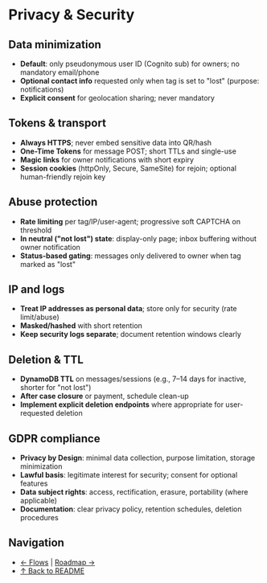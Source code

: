 # Privacy & Security

## Data minimization
- **Default**: only pseudonymous user ID (Cognito sub) for owners; no mandatory email/phone
- **Optional contact info** requested only when tag is set to "lost" (purpose: notifications)
- **Explicit consent** for geolocation sharing; never mandatory

## Tokens & transport
- **Always HTTPS**; never embed sensitive data into QR/hash
- **One-Time Tokens** for message POST; short TTLs and single-use
- **Magic links** for owner notifications with short expiry
- **Session cookies** (httpOnly, Secure, SameSite) for rejoin; optional human-friendly rejoin key

## Abuse protection
- **Rate limiting** per tag/IP/user-agent; progressive soft CAPTCHA on threshold
- **In neutral ("not lost") state**: display-only page; inbox buffering without owner notification
- **Status-based gating**: messages only delivered to owner when tag marked as "lost"

## IP and logs
- **Treat IP addresses as personal data**; store only for security (rate limit/abuse)
- **Masked/hashed** with short retention
- **Keep security logs separate**; document retention windows clearly

## Deletion & TTL
- **DynamoDB TTL** on messages/sessions (e.g., 7–14 days for inactive, shorter for "not lost")
- **After case closure** or payment, schedule clean-up
- **Implement explicit deletion endpoints** where appropriate for user-requested deletion

## GDPR compliance
- **Privacy by Design**: minimal data collection, purpose limitation, storage minimization
- **Lawful basis**: legitimate interest for security; consent for optional features
- **Data subject rights**: access, rectification, erasure, portability (where applicable)
- **Documentation**: clear privacy policy, retention schedules, deletion procedures

## Navigation
- [← Flows](Flows.md) | [Roadmap →](Roadmap.md)
- [↑ Back to README](../../README.md)